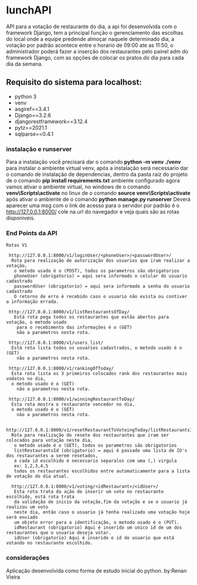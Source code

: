 # lunchAPI

API para a votação de restaurante do dia, a api foi desenvolvida com o framework Django,
tem a principal função o gerenciamento das escolhas do local onde a equipe predende
almoçar naquele determinado dia, a votação por padrão acontece entre o horario de
09:00 ate as 11:50, o administrador poderá fazer a inserção dos restaurantes
pelo painel adm do framework Django, com as opções de colocar os pratos do dia 
para cada dia da semana.

## Requisito do sistema para localhost:
  * python 3
  * venv
  * asgiref==3.4.1
  * Django==3.2.6
  * djangorestframework==3.12.4
  * pytz==2021.1
  * sqlparse==0.4.1
 
 ### instalação e runserver
   Para a instalação você precisará dar o comando **python -m venv ./venv** para instalar
   o ambiente virtual venv, após a instalação será necessario dar o comando de instalação
   de dependencias, dentro da pasta raiz do projeto de o comando **pip install requirements.txt**
   ambiente configurado agora vamos ativar o ambiente virtual,
   no windows de o comando **venv\Scripts\activate**
   no linux de o comando **source venv\Scripts\activate**
   após ativar o ambiente de o comando **python manage.py runserver**
   Deverá aparecer uma msg com o link de acesso para o servidor
   por padrão é o http://127.0.0.1:8000/
   cole na url do navegador e veja quais são as rotas disponiveis.
  
  ### End Points da API
    Rotas V1
    
     http://127.0.0.1:8000/v1/loginUser/<phoneUser>/<passwordUser>/ 
      Rota para realização de autorização dos usuarios que iram realizar a votação,
       o metodo usado é o (POST), todos os parametros são obrigatorios
       phoneUser (obrigatorio) = aqui sera informado o celular do usuario cadastrado
       passwordUser (obrigatorio) = aqui sera informado a senha do usuario cadastrado
       O retorno de erro é recebido caso o usuario não exista ou contiver a informação errada.
      
     http://127.0.0.1:8000/v1/listRestaurantsOfDay/
       Está rota pega todos os restaurantes que estão abertos para votação, o metodo usado
        para o recebimento das informações é o (GET)
        não a parametros nesta rota.
        
     http://127.0.0.1:8000/v1/users_list/
      Está rota lista todos os usuarios cadastrados, o metodo usado é o (GET)
        não a parametros nesta rota.
     
     http://127.0.0.1:8000/v1/rankingOfToday/
      Esta rota lista os 3 primeiros colocados rank dos restaurantes mais vodatos no dia,
      o metodo usado é o (GET)
        não a parametros nesta rota.
     
     http://127.0.0.1:8000/v1/winningRestaurantToDay/
      Esta rota mostra o restaurante vencedor no dia,
      o metodo usado é o (GET)
        não a parametros nesta rota.
        
     http://127.0.0.1:8000/v1/resetRestaurantToVoteingToday/listRestaurantsId/
      Rota para realização do resete dos restaurantes que iram ser colocados para votação neste dia,
       o metodo usado é o (GET), todos os parametros são obrigatorios
       listRestaurantsId (obrigatorio) = aqui é passado uma lista de ID's dos restaurantes a serem resetados,
       a cada id escolhido é necessario separalos com uma (,) virgula
       ex: 1,2,3,4,5
       todos os restaurantes escolhidos entre automaticamente para a lista de votação do dia atual.
   
      http://127.0.0.1:8000/v1/voting/<idRestaurant>/<idUser>/
       Esta rota trata da ação de inserir um voto no restaurante escolhido, está rota trata
       da validação de inicio da votação,fim da votação e se o usuario já realizou um voto
       neste dia, então caso o usuario já tenha realizado uma votação hoje será enviado
       um objeto error para a identificação, o metodo usado é o (PUT).
       idRestaurant (obrigatorio) Aqui é inserido um unico id de um dos restaurantes que o usuario deseja votar.
       idUser (obrigatorio) Aqui é inserido o id do usuario que está votando no restaurante escolhido.
    
       
    
 ### considerações
  Aplicação desenvolvida como forma de estudo inicial do python.
  by:Renan Vieira
  

